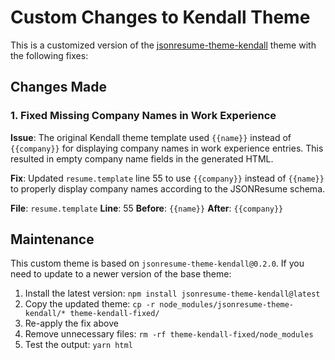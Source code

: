 # Custom Changes to Kendall Theme

This is a customized version of the [jsonresume-theme-kendall](https://www.npmjs.com/package/jsonresume-theme-kendall) theme with the following fixes:

## Changes Made

### 1. Fixed Missing Company Names in Work Experience

**Issue**: The original Kendall theme template used `{{name}}` instead of `{{company}}` for displaying company names in work experience entries. This resulted in empty company name fields in the generated HTML.

**Fix**: Updated `resume.template` line 55 to use `{{company}}` instead of `{{name}}` to properly display company names according to the JSONResume schema.

**File**: `resume.template`
**Line**: 55
**Before**: `{{name}}`
**After**: `{{company}}`

## Maintenance

This custom theme is based on `jsonresume-theme-kendall@0.2.0`. If you need to update to a newer version of the base theme:

1. Install the latest version: `npm install jsonresume-theme-kendall@latest`
2. Copy the updated theme: `cp -r node_modules/jsonresume-theme-kendall/* theme-kendall-fixed/`
3. Re-apply the fix above
4. Remove unnecessary files: `rm -rf theme-kendall-fixed/node_modules`
5. Test the output: `yarn html`
